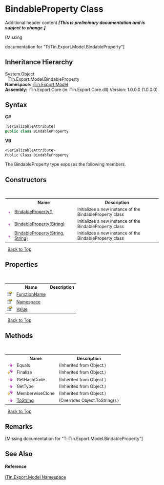 # BindableProperty Class
Additional header content _**\[This is preliminary documentation and is subject to change.\]**_

\[Missing <summary> documentation for "T:iTin.Export.Model.BindableProperty"\]


## Inheritance Hierarchy
System.Object<br />&nbsp;&nbsp;iTin.Export.Model.BindableProperty<br />
**Namespace:**&nbsp;<a href="ef57ffcc-e95e-b212-5a46-9aa6f5a3511f">iTin.Export.Model</a><br />**Assembly:**&nbsp;iTin.Export.Core (in iTin.Export.Core.dll) Version: 1.0.0.0 (1.0.0.0)

## Syntax

**C#**<br />
``` C#
[SerializableAttribute]
public class BindableProperty
```

**VB**<br />
``` VB
<SerializableAttribute>
Public Class BindableProperty
```

The BindableProperty type exposes the following members.


## Constructors
&nbsp;<table><tr><th></th><th>Name</th><th>Description</th></tr><tr><td>![Public method](media/pubmethod.gif "Public method")</td><td><a href="94512f24-6f07-6a00-340d-da60e304606d">BindableProperty()</a></td><td>
Initializes a new instance of the BindableProperty class</td></tr><tr><td>![Public method](media/pubmethod.gif "Public method")</td><td><a href="77f5eebe-597e-7803-ad64-0e89cd508b5c">BindableProperty(String)</a></td><td>
Initializes a new instance of the BindableProperty class</td></tr><tr><td>![Public method](media/pubmethod.gif "Public method")</td><td><a href="79334852-5673-3fb8-9081-d028cf717c56">BindableProperty(String, String)</a></td><td>
Initializes a new instance of the BindableProperty class</td></tr></table>&nbsp;
<a href="#bindableproperty-class">Back to Top</a>

## Properties
&nbsp;<table><tr><th></th><th>Name</th><th>Description</th></tr><tr><td>![Public property](media/pubproperty.gif "Public property")</td><td><a href="bc1fc0f8-e096-49b6-26d4-6c08a7f87a92">FunctionName</a></td><td /></tr><tr><td>![Public property](media/pubproperty.gif "Public property")</td><td><a href="c8313222-76cc-2b78-053f-159aca17e033">Namespace</a></td><td /></tr><tr><td>![Public property](media/pubproperty.gif "Public property")</td><td><a href="ced94c2b-b07e-abd5-daf7-b41b8b9dceb3">Value</a></td><td /></tr></table>&nbsp;
<a href="#bindableproperty-class">Back to Top</a>

## Methods
&nbsp;<table><tr><th></th><th>Name</th><th>Description</th></tr><tr><td>![Public method](media/pubmethod.gif "Public method")</td><td>Equals</td><td> (Inherited from Object.)</td></tr><tr><td>![Protected method](media/protmethod.gif "Protected method")</td><td>Finalize</td><td> (Inherited from Object.)</td></tr><tr><td>![Public method](media/pubmethod.gif "Public method")</td><td>GetHashCode</td><td> (Inherited from Object.)</td></tr><tr><td>![Public method](media/pubmethod.gif "Public method")</td><td>GetType</td><td> (Inherited from Object.)</td></tr><tr><td>![Protected method](media/protmethod.gif "Protected method")</td><td>MemberwiseClone</td><td> (Inherited from Object.)</td></tr><tr><td>![Public method](media/pubmethod.gif "Public method")</td><td><a href="cd20f0e0-ddee-90e3-e83a-9e062ba34376">ToString</a></td><td> (Overrides Object.ToString().)</td></tr></table>&nbsp;
<a href="#bindableproperty-class">Back to Top</a>

## Remarks
\[Missing <remarks> documentation for "T:iTin.Export.Model.BindableProperty"\]

## See Also


#### Reference
<a href="ef57ffcc-e95e-b212-5a46-9aa6f5a3511f">iTin.Export.Model Namespace</a><br />